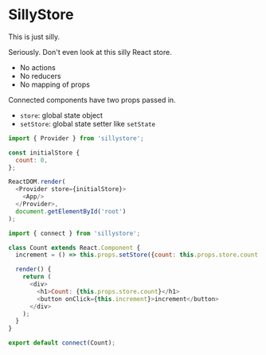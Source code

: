 # SillyStore

This is just silly.

Seriously. Don't even look at this silly React store.

- No actions
- No reducers
- No mapping of props

Connected components have two props passed in.
- `store`: global state object
- `setStore`: global state setter like `setState`

```js
import { Provider } from 'sillystore';

const initialStore {
  count: 0,
};

ReactDOM.render(
  <Provider store={initialStore}>
    <App/>
  </Provider>,
  document.getElementById('root')
);
```

```js
import { connect } from 'sillystore';

class Count extends React.Component {
  increment = () => this.props.setStore({count: this.props.store.count + 1})

  render() {
    return (
      <div>
        <h1>Count: {this.props.store.count}</h1>
        <button onClick={this.increment}>increment</button>
      </div>
    );
  }
}

export default connect(Count);
```
